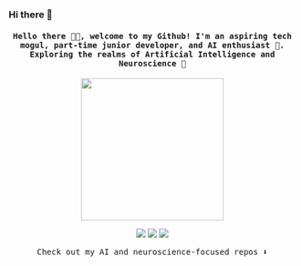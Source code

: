 ### Hi there 👋

<h4 align="center"><samp> Hello there 👋🏾, welcome to my Github! I'm an aspiring tech mogul, part-time junior developer, and AI enthusiast 🤖. Exploring the realms of Artificial Intelligence and Neuroscience 🔬 </samp></h4>

<p align="center">
  <img width="250" src="https://media.giphy.com/media/9fSlTJX91jWcvDvDsK/giphy.gif">
</p>


<p align="center">
<a href= "https://dev.to/kalyanamdewri"><img src="https://img.icons8.com/windows/32/000000/dev.png"/></a>
<a href= "https://twitter.com/kalyanamdewri"><img src="https://img.icons8.com/material-outlined/32/000000/twitter.png"/></a>
<a href= "https://ko-fi.com/kalyanamdewri"><img src="https://img.icons8.com/pastel-glyph/32/000000/like--v1.png"/></a>
</p>

<p align="center"><samp>
Check out my AI and neuroscience-focused repos ⬇️ 
  </samp>
</p>

<!-- ![](https://visitor-badge.glitch.me/badge?page_id=kalyanamdewri.kalyanamdewri)
 -->
<!--
**kalyanamdewri/kalyanamdewri** is a ✨ _special_ ✨ repository because its `README.md` (this file) appears on your GitHub profile.

Here are some ideas to get you started:

- 🔭 I’m currently working on ...
- 🌱 I’m currently learning ...
- 👯 I’m looking to collaborate on ...
- 🤔 I’m looking for help with ...
- 💬 Ask me about ...
- 📫 How to reach me: ...
- 😄 Pronouns: ...
- ⚡ Fun fact: ...
-->
